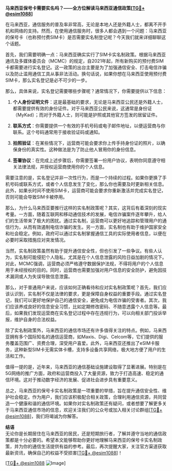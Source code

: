 **马来西亚保号卡需要实名吗？——全方位解读马来西亚通信政策[[TG💪+ @esim1088](https://t.me/s/esim1088)]**

在马来西亚，通信服务的普及率非常高，无论是本地人还是外籍人士，都离不开手机和网络的支持。然而，在使用通信服务时，很多人都会遇到一个问题：马来西亚的保号卡（也称预付费SIM卡）是否需要实名制登记呢？今天我们就来详细聊聊这个话题。

首先，我们需要明确一点：马来西亚确实实行了SIM卡实名制政策。根据马来西亚通讯及多媒体委员会（MCMC）的规定，自2021年起，所有新购买的预付费SIM卡都需要进行实名登记。这一政策的出台主要是为了加强通信安全、打击电信诈骗以及防止滥用通信工具从事非法活动。换句话说，如果你想在马来西亚使用预付费SIM卡，那么实名登记是必不可少的一步。

那么，具体来说，实名登记需要哪些步骤呢？通常情况下，你需要提供以下信息：

1. **个人身份证明文件**：这是最基础的要求，无论是马来西亚公民还是外籍人士，都需要提供有效的身份证件。对于马来西亚公民来说，这通常是身份证（MyKad）；而对于外籍人士，则可能是护照或其他官方签发的居留证件。

2. **联系方式**：你需要提供一个有效的手机号码或电子邮件地址，以便运营商与你联系。这个号码通常用于接收验证码或通知。

3. **拍照验证**：在某些情况下，运营商可能会要求你上传手持身份证的照片，以确保身份的真实性。这种做法是为了防止他人冒用你的身份信息。

4. **签署协议**：在完成上述步骤后，你需要签署一份用户协议，表明你同意遵守相关法律法规，并授权运营商使用你的个人信息。

需要注意的是，实名登记并非一次性行为，而是一个持续的过程。如果你更换了手机号码或联系方式，或者个人信息发生了变化，那么你也需要及时更新相关信息。此外，如果长时间不使用SIM卡，运营商可能会要求你重新激活并完成实名登记，否则可能会导致SIM卡被停用。

那么，为什么马来西亚要推行这样的实名制政策呢？其实，这背后有着深刻的现实考量。一方面，随着互联网和移动通信技术的发展，电信诈骗案件逐年攀升，给人们的生活带来了极大的困扰。通过实名制，运营商可以更好地追踪和管理用户的通信行为，从而有效遏制电信诈骗的发生。另一方面，实名制也有助于维护国家安全和社会稳定。例如，政府可以通过实名制掌握通信工具的实际使用者信息，以便在必要时采取措施应对突发情况。

当然，实名制政策虽然有助于提升通信安全性，但也引发了一些争议。有些人认为，实名制可能侵犯个人隐私，尤其是在个人信息泄露的风险日益加剧的情况下。对此，MCMC强调，运营商必须严格遵守数据保护法规，不得将用户的个人信息用于未经授权的目的。同时，运营商也需要加强对用户信息的安全防护，避免因技术漏洞或人为失误导致信息泄露。

那么，对于普通用户来说，应该如何正确看待和应对实名制政策呢？首先，我们应该认识到，实名制不仅是法律的要求，更是保障自身权益的重要手段。通过实名登记，我们可以更好地保护自己的通信安全，避免成为电信诈骗的受害者。其次，我们应该养成良好的信息安全习惯，比如定期修改密码、不随意透露个人信息等。最后，如果我们发现运营商在实名登记过程中存在违规行为，可以向相关部门投诉举报，维护自身的合法权益。

除了实名制政策外，马来西亚的通信市场还有许多值得关注的特点。例如，马来西亚拥有多个国际知名的通信运营商，如Maxis、Digi、Celcom等，它们提供的服务覆盖范围广、资费合理，深受用户喜爱。此外，马来西亚还推出了eSIM卡服务，这种新型SIM卡无需实体卡槽，支持多设备共享网络，极大地方便了用户的生活和工作。

值得一提的是，近年来，马来西亚的通信基础设施建设取得了显著进展。特别是在5G网络的推广方面，政府和运营商投入了大量资源，致力于打造高速、稳定的通信环境。这对于推动数字经济的发展、促进社会进步具有重要意义。

总之，马来西亚的保号卡实名制政策是一项重要的举措，旨在提升通信安全性、维护社会稳定。作为用户，我们应该积极配合相关政策，合理利用通信资源，共同营造一个健康和谐的通信环境。如果你对实名制政策还有疑问，或者想要了解更多关于马来西亚通信市场的信息，欢迎关注我们的公众号或加入相关讨论群组[[TG💪+ @esim1088](https://t.me/s/esim1088)]，我们将竭诚为你解答。

**结语**  
无论你是长期居住在马来西亚的居民，还是短期旅行者，了解并遵守当地的通信政策都是十分必要的。希望本文能够帮助你更好地理解马来西亚的保号卡实名制政策，并为你的通信生活提供有益的参考。最后，再次提醒大家，关注官方渠道获取最新资讯，确保自己的权益不受损害[[TG💪+ @esim1088](https://t.me/s/esim1088)]！

[[TG💪+ @esim1088](https://t.me/s/esim1088) ![Image](https://i.postimg.cc/4NQfJmqS/Snipaste-2025-05-13-00-14-12.png)]